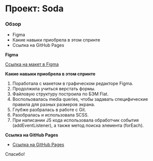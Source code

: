 # Проект: Soda

### Обзор

* Figma
* Какие навыки приобрела в этом спринте
* Ссылка на GitHub Pages

**Figma**

[Ссылка на макет в Figma](https://www.figma.com/file/G3UWFlQmNtNs67751YiDH2/Month-of-Landings?node-id=6%3A1124)

**Какие навыки приобрела в этом спринте**

1. Поработала с макетом в графическом редакторе Figma.
2. Продолжила учиться верстать формы.
3. Файловую структуру построила по БЭМ Flat.
4. Воспольовалась media queries, чтобы задавать специфические правила для разных размеров экрана.
5. Глубже разбралась в работе с Git.
6. Разобралась и использовала SCSS.
7. При написании JS кода использовала обработчик события (addEventListener), а также метод поиска элемента (forEach).

**Ссылка на GitHub Pages**

* [Ссылка на GitHub Pages](https://krekser37.github.io/Soda)


Спасибо!